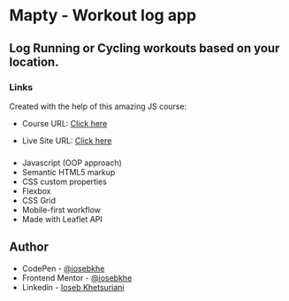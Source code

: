 # Mapty - Workout log app

## Log Running or Cycling workouts based on your location.

### Links

Created with the help of this amazing JS course:

- Course URL: [Click here](https://www.udemy.com/course/the-complete-javascript-course/)

- Live Site URL: [Click here](https://mapty-iosebkhe.netlify.app/)

###

- Javascript (OOP approach)
- Semantic HTML5 markup
- CSS custom properties
- Flexbox
- CSS Grid
- Mobile-first workflow
- Made with Leaflet API

## Author

- CodePen - [@iosebkhe](https://codepen.io/iosebkhe)
- Frontend Mentor - [@iosebkhe](https://www.frontendmentor.io/profile/yourusername)
- Linkedin - [Ioseb Khetsuriani](https://www.linkedin.com/in/ioseb-khetsuriani-1831801b5/)
